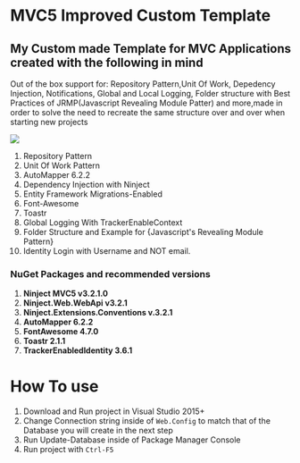 
# MVC5 Improved Custom Template
## My Custom made Template for MVC Applications created with the following in mind
Out of the box support for: Repository Pattern,Unit Of Work, Depedency Injection, Notifications, Global and Local Logging, Folder structure with Best Practices of JRMP(Javascript Revealing Module Patter) and more,made in order to solve the need to recreate the same structure over and over when starting new projects

![](https://i1.wp.com/codigosimples.net/wp-content/uploads/2016/03/mvc_logo.png?fit=250%2C200&ssl=1)

1. Repository Pattern
2. Unit Of Work Pattern
3. AutoMapper 6.2.2
4. Dependency Injection with Ninject
5. Entity Framework Migrations-Enabled
6. Font-Awesome 
7. Toastr
8. Global Logging With TrackerEnableContext
9. Folder Structure and Example for {Javascript's Revealing Module Pattern}
10. Identity Login with Username and NOT email.


### NuGet Packages and recommended versions

1. **Ninject MVC5 v3.2.1.0**
2. **Ninject.Web.WebApi v3.2.1**
3. **Ninject.Extensions.Conventions v.3.2.1**
4. **AutoMapper 6.2.2**
5. **FontAwesome 4.7.0**
6. **Toastr 2.1.1**
7. **TrackerEnabledIdentity 3.6.1**

# How To use 

1. Download and Run project in Visual Studio 2015+
2. Change Connection string inside of `Web.Config` to match that of the Database you will create in the next step
3. Run Update-Database inside of Package Manager Console
4. Run project with `Ctrl-F5`